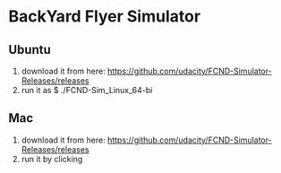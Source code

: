 # BackYard Flyer Simulator

## Ubuntu

1. download it from here: https://github.com/udacity/FCND-Simulator-Releases/releases
2. run it as $ ./FCND-Sim_Linux_64-bi


## Mac

1. download it from here: https://github.com/udacity/FCND-Simulator-Releases/releases
2. run it by clicking